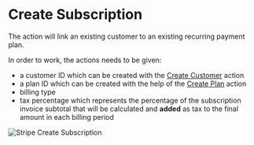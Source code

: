 # Create Subscription

The action will link an existing customer to an existing recurring payment plan.

In order to work, the actions needs to be given:
* a customer ID which can be created with the [Create Customer](/integrations/stripe/recurring-payments/stripe-create-customer.html) action
* a plan ID which can be created with the help of the [Create Plan](/integrations/stripe/recurring-payments/stripe-create-plan.html) action
* billing type
* tax percentage which represents the percentage of the subscription invoice subtotal that will be calculated and **added** as tax to the final amount in each billing period

![Stripe Create Subscription](https://static.dnnsharp.com/documentation/stripe-create-subscription.png "Stripe Create Subscription")
